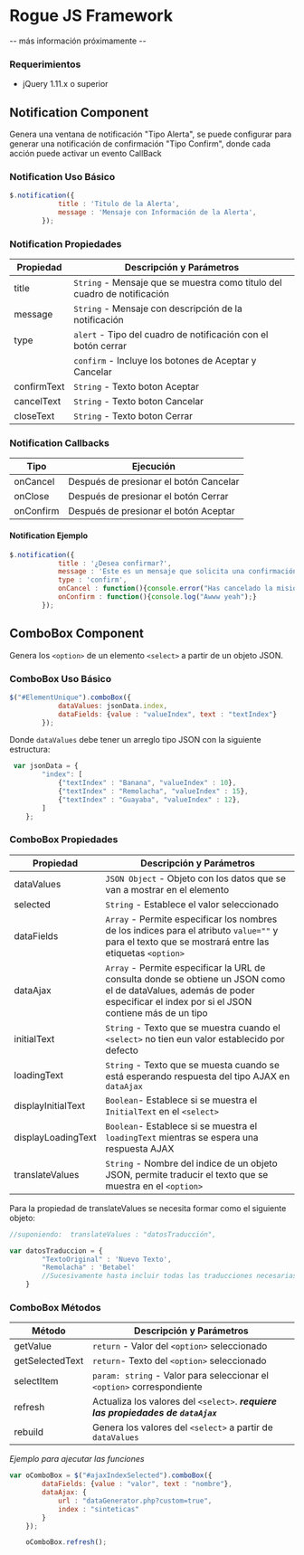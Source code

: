 # Rogue JS Framework #

-- más información próximamente --

### Requerimientos ###

- jQuery 1.11.x o superior

## Notification Component ##

Genera una ventana de notificación "Tipo Alerta", se puede configurar para generar una notificación de confirmación "Tipo Confirm", donde cada acción puede activar un evento CallBack

### Notification Uso Básico ###

```javascript
$.notification({
            title : 'Titulo de la Alerta',
            message : 'Mensaje con Información de la Alerta',
        });
```

### Notification Propiedades ###

| Propiedad      | Descripción y Parámetros           |
| ------------- |-------------|
| title   | `String` - Mensaje que se muestra como titulo del cuadro de notificación |
| message | `String` - Mensaje con descripción de la notificación      |
| type    | `alert`  - Tipo del cuadro de notificación con el botón cerrar |
|         | `confirm` - Incluye los botones de Aceptar y Cancelar|
| confirmText | `String` - Texto boton Aceptar |
| cancelText | `String` - Texto boton Cancelar |
| closeText | `String` - Texto boton Cerrar |

### Notification Callbacks ###

| Tipo        | Ejecución           |
| ------------- |-------------|
| onCancel   | Después de presionar el botón Cancelar |
| onClose    | Después de presionar el botón Cerrar     |
| onConfirm  | Después de presionar el botón Aceptar     |

#### Notification Ejemplo ####

```javascript
$.notification({
            title : '¿Desea confirmar?',
            message : 'Este es un mensaje que solicita una confirmación',
            type : 'confirm',
            onCancel : function(){console.error("Has cancelado la misión");},
            onConfirm : function(){console.log("Awww yeah");}
        });
```

## ComboBox Component ##

Genera los `<option>` de un elemento `<select>` a partir de un objeto JSON.

### ComboBox Uso Básico ###

```javascript
$("#ElementUnique").comboBox({
            dataValues: jsonData.index,
            dataFields: {value : "valueIndex", text : "textIndex"}
        });
```

Donde `dataValues` debe tener un arreglo tipo JSON con la siguiente estructura:

```javascript
 var jsonData = {
        "index": [
            {"textIndex" : "Banana", "valueIndex" : 10},
            {"textIndex" : "Remolacha", "valueIndex" : 15},
            {"textIndex" : "Guayaba", "valueIndex" : 12},
        ]
    };
```

### ComboBox Propiedades ###

| Propiedad     | Descripción y Parámetros        |
| ------------- |-------------|
| dataValues   | `JSON Object` - Objeto con los datos que se van a mostrar en el elemento |
| selected | `String` - Establece el valor seleccionado      |
| dataFields | `Array` - Permite especificar los nombres de los indices para el atributo `value=""` y para el texto que se mostrará entre las etiquetas `<option>` |
| dataAjax | `Array` - Permite especificar la URL de consulta donde se obtiene un JSON como el de dataValues, además de poder especificar el index por si el JSON contiene más de un tipo |
| initialText | `String` - Texto que se muestra cuando el `<select>` no tien eun valor establecido por defecto |
| loadingText | `String` - Texto que se muesta cuando se está esperando respuesta del tipo AJAX en `dataAjax`|
| displayInitialText | `Boolean`- Establece si se muestra el `InitialText` en el `<select>`|
| displayLoadingText | `Boolean`- Establece si se muestra el `loadingText` mientras se espera una respuesta AJAX |
| translateValues | `String` - Nombre del indice de un objeto JSON, permite traducir el texto que se muestra en el `<option>`|

Para la propiedad de translateValues se necesita formar como el siguiente objeto:

```javascript
//suponiendo:  translateValues : "datosTraducción",

var datosTraduccion = {
        "TextoOriginal" : 'Nuevo Texto',
        "Remolacha" : 'Betabel'
        //Sucesivamente hasta incluir todas las traducciones necesarias
    }
```

### ComboBox Métodos ###

| Método     | Descripción y Parámetros        |
| ------------- |-------------|
| getValue | `return` - Valor del `<option>` seleccionado |
| getSelectedText | `return`- Texto del `<option>` seleccionado |
| selectItem | `param: string` - Valor para seleccionar el `<option>` correspondiente |
| refresh | Actualiza los valores del `<select>`. **_requiere las propiedades de `dataAjax`_** |
| rebuild | Genera los valores del `<select>` a partir de `dataValues`|

_Ejemplo para ajecutar las funciones_

```javascript
var oComboBox = $("#ajaxIndexSelected").comboBox({
        dataFields: {value : "valor", text : "nombre"},
        dataAjax: {
            url : "dataGenerator.php?custom=true",
            index : "sinteticas"
        }
    });

    oComboBox.refresh();
```